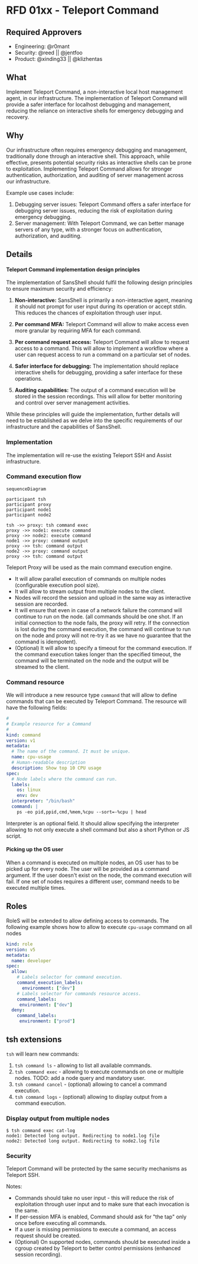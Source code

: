 # RFD 01xx - Teleport Command

## Required Approvers

- Engineering: @r0mant
- Security: @reed || @jentfoo
- Product: @xinding33 || @klizhentas

## What

Implement Teleport Command, a non-interactive local host management agent, in
our infrastructure. The implementation of Teleport Command will provide a safer
interface for localhost debugging and management, reducing the reliance on
interactive shells for emergency debugging and recovery.

## Why

Our infrastructure often requires emergency debugging and management,
traditionally done through an interactive shell. This approach,
while effective, presents potential security risks as interactive shells can be
prone to exploitation. Implementing Teleport Command allows for stronger
authentication, authorization, and auditing of server management across
our infrastructure.

Example use cases include:

1. Debugging server issues: Teleport Command offers a safer interface for debugging
   server issues, reducing the risk of exploitation during emergency debugging.
2. Server management: With Teleport Command, we can better manage servers of any type,
   with a stronger focus on authentication, authorization, and auditing.

## Details

#### Teleport Command implementation design principles

The implementation of SansShell should fulfil the following design principles
to ensure maximum security and efficiency:

1. **Non-interactive:** SansShell is primarily a non-interactive agent,
   meaning it should not prompt for user input during its operation or accept stdin.
   This reduces the chances of exploitation through user input.

2. **Per command MFA:** Teleport Command will allow to make access even
    more granular by requiring MFA for each command. 

3. **Per command request access:** Teleport Command will allow to request
    access to a command. This will allow to implement a workflow where
    a user can request access to run a command on a particular set of nodes.

4. **Safer interface for debugging:** The implementation should replace
   interactive shells for debugging, providing a safer interface for these operations.

5. **Auditing capabilities:** The output of a command execution will be
   stored in the session recordings. This will allow for better monitoring and control
   over server management activities.

While these principles will guide the implementation, further details will need
to be established as we delve into the specific requirements of our infrastructure
and the capabilities of SansShell.

### Implementation

The implementation will re-use the existing Teleport SSH and Assist infrastructure.


### Command execution flow
```mermaid
sequenceDiagram
    
participant tsh
participant proxy
participant node1
participant node2

tsh ->> proxy: tsh command exec
proxy ->> node1: execute command
proxy ->> node2: execute command
node1 ->> proxy: command output
proxy ->> tsh: command output
node2 ->> proxy: command output
proxy ->> tsh: command output
```
Teleport Proxy will be used as the main command execution engine.

* It will allow parallel execution of commands on multiple nodes (configurable execution pool size).
* It will allow to stream output from multiple nodes to the client.
* Nodes will record the session and upload in the same way as interactive session are recorded.
* It will ensure that even in case of a network failure the command will continue to run on the node.
  (all commands should be one shot. If an initial connection to the node fails, the proxy will retry.
  If the connection is lost during the command execution, the command will continue to run on the node
  and proxy will not re-try it as we have no guarantee that the command is idempotent).
* (Optional) It will allow to specify a timeout for the command execution. If the command execution takes longer
  than the specified timeout, the command will be terminated on the node and the output will be streamed
  to the client.

### Command resource

We will introduce a new resource type `command` that will allow to define
commands that can be executed by Teleport Command. The resource will have
the following fields:

```yaml
#
# Example resource for a Command
#
kind: command
version: v1
metadata:
  # The name of the command. It must be unique.
  name: cpu-usage
  # Human-readable description
  description: Show top 10 CPU usage
spec:
  # Node labels where the command can run.  
  labels: 
    os: linux
    env: dev
  interpreter: "/bin/bash"
  command: |
    ps -eo pid,ppid,cmd,%mem,%cpu --sort=-%cpu | head
```

Interpreter is an optional field. It should allow specifying the interpreter
allowing to not only execute a shell command but also a short Python or JS script.

#### Picking up the OS user

When a command is executed on multiple nodes, an OS user has to be picked up for 
every node.
The user will be provided as a command argument. If the user doesn't exist on the node,
the command execution will fail. If one set of nodes requires a different user, 
command needs to be executed multiple times.


## Roles

RoleS will be extended to allow defining access to commands. The following
example shows how to allow to execute `cpu-usage` command on all nodes

```yaml
kind: role
version: v5
metadata:
  name: developer
spec:
  allow:
    # Labels selector for command execution.
    command_execution_labels:
      environment: ["dev"]
    # Labels selector for commands resource access.
    command_labels:
     environment: ["dev"]
  deny:
    command_labels:
     environment: ["prod"]
```

## tsh extensions

`tsh` will learn new commands:

1. `tsh command ls` - allowing to list all available commands.
2. `tsh command exec` - allowing to execute commands on one or multiple nodes. TODO: add a node query and mandatory user.
3. `tsh command cancel` - (optional) allowing to cancel a command execution.
4. `tsh command logs` - (optional) allowing to display output from a command execution.

### Display output from multiple nodes

```shell
$ tsh command exec cat-log
node1: Detected long output. Redirecting to node1.log file
node2: Detected long output. Redirecting to node2.log file
```

### Security

Teleport Command will be protected by the same security mechanisms as Teleport SSH.

Notes: 
* Commands should take no user input - this will reduce the risk of exploitation
  through user input and to make sure that each invocation is the same.
* If per-session MFA is enabled, Command should ask for "the tap" only once before
  executing all commands.
* If a user is missing permissions to execute a command, an access request should be created.
* (Optional) On supported nodes, commands should be executed inside a cgroup
  created by Teleport to better control permissions (enhanced session recording).